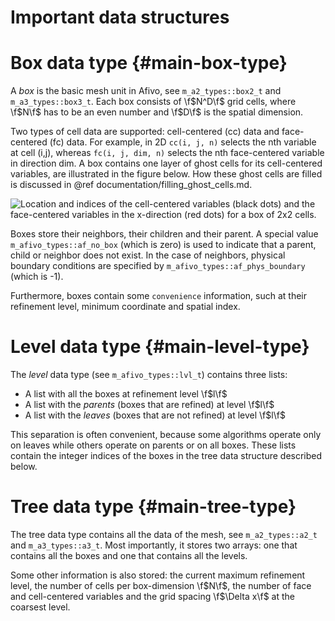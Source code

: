 # Important data structures

# Box data type {#main-box-type}

A *box* is the basic mesh unit in Afivo, see `m_a2_types::box2_t` and
`m_a3_types::box3_t`. Each box consists of \f$N^D\f$ grid cells, where \f$N\f$
has to be an even number and \f$D\f$ is the spatial dimension. 

Two types of cell data are supported: cell-centered (cc) data and face-centered
(fc) data. For example, in 2D `cc(i, j, n)` selects the nth variable at cell
(i,j), whereas `fc(i, j, dim, n)` selects the nth face-centered variable in
direction dim. A box contains one layer of ghost cells for its cell-centered
variables, are illustrated in the figure below. How these ghost cells are filled
is discussed in @ref documentation/filling_ghost_cells.md.

![Location and indices of the cell-centered variables (black dots) and the face-centered variables in the x-direction (red dots) for a box of 2x2 cells.](loc_cc_fx.png)

Boxes store their neighbors, their children and their parent. A special value
`m_afivo_types::af_no_box` (which is zero) is used to indicate that a parent,
child or neighbor does not exist. In the case of neighbors, physical boundary
conditions are specified by `m_afivo_types::af_phys_boundary` (which is -1).

Furthermore, boxes contain some `convenience` information, such at their
refinement level, minimum coordinate and spatial index.


# Level data type {#main-level-type}

The *level* data type (see `m_afivo_types::lvl_t`) contains three lists:

- A list with all the boxes at refinement level \f$l\f$
- A list with the *parents* (boxes that are refined) at level \f$l\f$
- A list with the *leaves* (boxes that are not refined) at level \f$l\f$

This separation is often convenient, because some algorithms operate only on
leaves while others operate on parents or on all boxes. These lists contain the
integer indices of the boxes in the tree data structure described below.

# Tree data type {#main-tree-type}

The tree data type contains all the data of the mesh, see `m_a2_types::a2_t` and
`m_a3_types::a3_t`. Most importantly, it stores two arrays: one that contains
all the boxes and one that contains all the levels.

Some other information is also stored: the current maximum refinement level, the
number of cells per box-dimension \f$N\f$, the number of face and cell-centered
variables and the grid spacing \f$\Delta x\f$ at the coarsest level.


